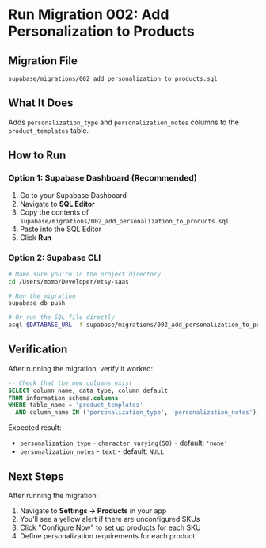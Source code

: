 # Run Migration 002: Add Personalization to Products

## Migration File

`supabase/migrations/002_add_personalization_to_products.sql`

## What It Does

Adds `personalization_type` and `personalization_notes` columns to the `product_templates` table.

## How to Run

### Option 1: Supabase Dashboard (Recommended)

1. Go to your Supabase Dashboard
2. Navigate to **SQL Editor**
3. Copy the contents of `supabase/migrations/002_add_personalization_to_products.sql`
4. Paste into the SQL Editor
5. Click **Run**

### Option 2: Supabase CLI

```bash
# Make sure you're in the project directory
cd /Users/momo/Developer/etsy-saas

# Run the migration
supabase db push

# Or run the SQL file directly
psql $DATABASE_URL -f supabase/migrations/002_add_personalization_to_products.sql
```

## Verification

After running the migration, verify it worked:

```sql
-- Check that the new columns exist
SELECT column_name, data_type, column_default
FROM information_schema.columns
WHERE table_name = 'product_templates'
  AND column_name IN ('personalization_type', 'personalization_notes');
```

Expected result:

- `personalization_type` - `character varying(50)` - default: `'none'`
- `personalization_notes` - `text` - default: `NULL`

## Next Steps

After running the migration:

1. Navigate to **Settings → Products** in your app
2. You'll see a yellow alert if there are unconfigured SKUs
3. Click "Configure Now" to set up products for each SKU
4. Define personalization requirements for each product
